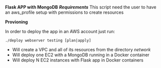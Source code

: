 **Flask APP with MongoDB**
***Requirements***
This script need the user to have an aws_profile setup with permissions to create resources

**Provioning**

In order to deploy the app in an AWS account just run:

`./deploy webserver testing [plan|apply]`

* Will create a VPC and all of its resources from the directory *network*
* Will deploy one EC2 with a MongoDB running in a Docker container
* Will deploy N EC2 instances with Flask app in Docker containers
